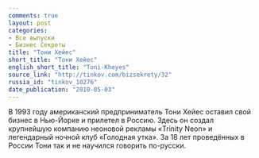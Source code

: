 ```yaml
---
comments: true
layout: post
categories:
- Все выпуски
- Бизнес Секреты
title: "Тони Хейес"
short_title: "Тони Хейес"
english_short_title: "Toni-Kheyes"
source_link: "http://tinkov.com/bizsekrety/32"
russia_id: "tinkov_10276"
date_publication: "2010-05-03"
---
```

В 1993 году американский предприниматель Тони Хейес оставил свой бизнес в Нью-Йорке и прилетел в Россию. Здесь он создал крупнейшую компанию неоновой рекламы «Trinity Neon» и легендарный ночной клуб «Голодная утка». За 18 лет проведённых в России Тони так и не научился говорить по-русски.
